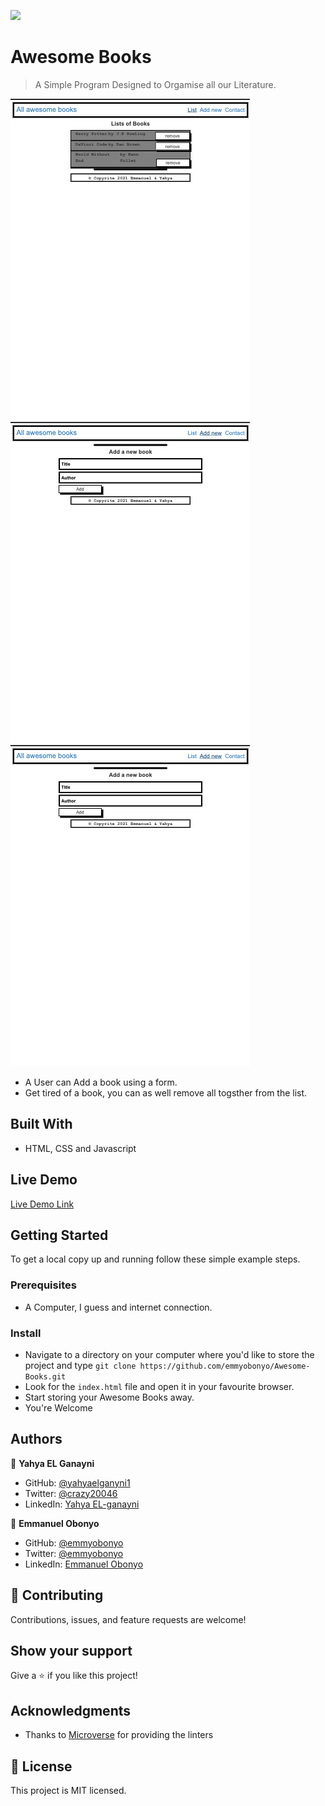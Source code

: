 ![](https://img.shields.io/badge/Microverse-blueviolet)

# Awesome Books

> A Simple Program Designed to Orgamise all our Literature.

![screenshot](./1.png)
![screenshot](./2.png)
![screenshot](./3.png)

- A User can Add a book using a form.
- Get tired of a book, you can as well remove all togsther from the list.

## Built With

- HTML, CSS and Javascript

## Live Demo

[Live Demo Link](https://emmyobonyo.github.io/Awesome-Books/)


## Getting Started

To get a local copy up and running follow these simple example steps.

### Prerequisites
- A Computer, I guess and internet connection.

### Install
- Navigate to a directory on your computer where you'd like to store the project and type ```git clone https://github.com/emmyobonyo/Awesome-Books.git```
- Look for the ```index.html``` file and open it in your favourite browser.
- Start storing your Awesome Books away.
- You're Welcome

## Authors

👤 **Yahya EL Ganayni**

- GitHub: [@yahyaelganyni1](https://github.com/yahyaelganyni1 )
- Twitter: [@crazy20046](https://twitter.com/@crazy20046)
- LinkedIn: [Yahya EL-ganayni](https://www.linkedin.com/in/yahya-el-ganayni-a456115b/)

👤 **Emmanuel Obonyo**

- GitHub: [@emmyobonyo](https://github.com/emmyobonyo)
- Twitter: [@emmyobonyo](https://twitter.com/emmyobonyo)
- LinkedIn: [Emmanuel Obonyo](https://www.linkedin.com/in/emmanuel-obonyo-3728a2200/)

## 🤝 Contributing

Contributions, issues, and feature requests are welcome!

## Show your support

Give a ⭐️ if you like this project!

## Acknowledgments

- Thanks to [Microverse](https://microverse.org/) for providing the linters

## 📝 License

This project is MIT licensed.
